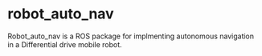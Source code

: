 # robot_auto_nav
Robot_auto_nav is a ROS package for implmenting autonomous navigation in a Differential drive mobile robot.
